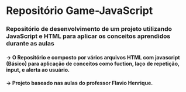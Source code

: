 # Repositório Game-JavaScript

### Repositório de desenvolvimento de um projeto utilizando JavaScript e HTML para aplicar os conceitos aprendidos durante as aulas


#### -> O Repositório e composto por vários arquivos HTML com javascript (Básico) para aplicação de conceitos como fuction, laço de repetição, input, e alerta ao usuário.

#### -> Projeto baseado nas aulas do professor Flavio Henrique.
